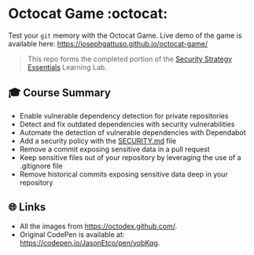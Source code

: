 # Octocat Game :octocat:

Test your `git` memory with the Octocat Game. Live demo of the game is available here: <https://josephgattuso.github.io/octocat-game/>

> This repo forms the completed portion of the [Security Strategy Essentials](https://lab.github.com/githubtraining/security-strategy-essentials) Learning Lab.

## 🎓 Course Summary

- Enable vulnerable dependency detection for private repositories
- Detect and fix outdated dependencies with security vulnerabilities
- Automate the detection of vulnerable dependencies with Dependabot
- Add a security policy with the [SECURITY.md](./SECURITY.md) file
- Remove a commit exposing sensitive data in a pull request
- Keep sensitive files out of your repository by leveraging the use of a .gitignore file
- Remove historical commits exposing sensitive data deep in your repository

## 🌐 Links

- All the images from <https://octodex.github.com/>.
- Original CodePen is available at: <https://codepen.io/JasonEtco/pen/yobKqg>.
